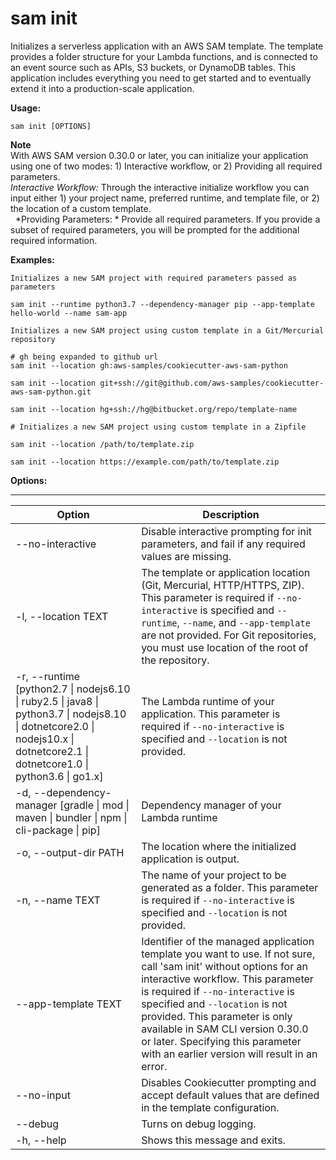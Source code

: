 # sam init<a name="sam-cli-command-reference-sam-init"></a>

Initializes a serverless application with an AWS SAM template\. The template provides a folder structure for your Lambda functions, and is connected to an event source such as APIs, S3 buckets, or DynamoDB tables\. This application includes everything you need to get started and to eventually extend it into a production\-scale application\.

**Usage:**

```
sam init [OPTIONS]
```

**Note**  
With AWS SAM version 0\.30\.0 or later, you can initialize your application using one of two modes: 1\) Interactive workflow, or 2\) Providing all required parameters\.  
*Interactive Workflow:* Through the interactive initialize workflow you can input either 1\) your project name, preferred runtime, and template file, or 2\) the location of a custom template\.  
 
*Providing Parameters: * Provide all required parameters\.
If you provide a subset of required parameters, you will be prompted for the additional required information\.

**Examples:**

```
Initializes a new SAM project with required parameters passed as parameters

sam init --runtime python3.7 --dependency-manager pip --app-template hello-world --name sam-app

Initializes a new SAM project using custom template in a Git/Mercurial repository

# gh being expanded to github url
sam init --location gh:aws-samples/cookiecutter-aws-sam-python

sam init --location git+ssh://git@github.com/aws-samples/cookiecutter-aws-sam-python.git

sam init --location hg+ssh://hg@bitbucket.org/repo/template-name

# Initializes a new SAM project using custom template in a Zipfile

sam init --location /path/to/template.zip

sam init --location https://example.com/path/to/template.zip
```

**Options:**


****  

| Option | Description | 
| --- | --- | 
| \-\-no\-interactive | Disable interactive prompting for init parameters, and fail if any required values are missing\. | 
|  \-l, \-\-location TEXT |  The template or application location \(Git, Mercurial, HTTP/HTTPS, ZIP\)\. This parameter is required if `--no-interactive` is specified and `--runtime`, `--name`, and `--app-template` are not provided\. For Git repositories, you must use location of the root of the repository\.  | 
| \-r, \-\-runtime \[python2\.7 \| nodejs6\.10 \| ruby2\.5 \| java8 \| python3\.7 \| nodejs8\.10 \| dotnetcore2\.0 \| nodejs10\.x \| dotnetcore2\.1 \| dotnetcore1\.0 \| python3\.6 \| go1\.x\] |  The Lambda runtime of your application\. This parameter is required if `--no-interactive` is specified and `--location` is not provided\.  | 
| \-d, \-\-dependency\-manager \[gradle \| mod \| maven \| bundler \| npm \| cli\-package \| pip\] | Dependency manager of your Lambda runtime | 
| \-o, \-\-output\-dir PATH | The location where the initialized application is output\. | 
| \-n, \-\-name TEXT |  The name of your project to be generated as a folder\. This parameter is required if `--no-interactive` is specified and `--location` is not provided\.  | 
| \-\-app\-template TEXT |  Identifier of the managed application template you want to use\. If not sure, call 'sam init' without options for an interactive workflow\. This parameter is required if `--no-interactive` is specified and `--location` is not provided\. This parameter is only available in SAM CLI version 0\.30\.0 or later\. Specifying this parameter with an earlier version will result in an error\.  | 
| \-\-no\-input | Disables Cookiecutter prompting and accept default values that are defined in the template configuration\. | 
|  \-\-debug | Turns on debug logging\. | 
| \-h, \-\-help  | Shows this message and exits\. | 
